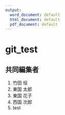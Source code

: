 ```yaml
---
output:
  word_document: default
  html_document: default
  pdf_document: default
---
```

# git_test

## 共同編集者

1. 竹田 恒
2. 東国 太郎
3. 東国 花子
4. 西国 次郎
5. test
